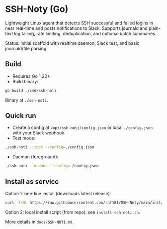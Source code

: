 # SSH-Noty (Go)

Lightweight Linux agent that detects SSH successful and failed logins in near real-time and posts notifications to Slack. Supports journald and plain-text log tailing, rate limiting, deduplication, and optional batch summaries.

Status: initial scaffold with realtime daemon, Slack test, and basic journald/file parsing.

## Build

- Requires Go 1.22+
- Build binary:

```bash
go build ./cmd/ssh-noti
```

Binary at `./ssh-noti`.

## Quick run

- Create a config at `/opt/ssh-noti/config.json` or local `./config.json` with your Slack webhook.
- Test mode:

```bash
./ssh-noti --test --config=./config.json
```

- Daemon (foreground):

```bash
./ssh-noti --daemon --config=./config.json
```

## Install as service

Option 1: one-line install (downloads latest release):

```bash
curl -fsSL https://raw.githubusercontent.com/raf181/SSH-Noty/main/install.sh | sudo bash -s -- --webhook="https://hooks.slack.com/services/YOUR/WEBHOOK/URL"
```

Option 2: local install script (from repo): see `install-ssh-noti.sh`.

More details in `docs/SSH-NOTI.md`.
